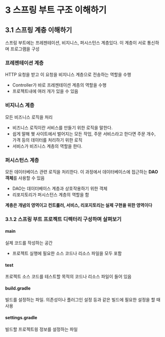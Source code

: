 # 3 스프링 부트 구조 이해하기

## 3.1 스프링 계층 이해하기
스프링 부트에는 프레젠테이션, 비지니스, 퍼시스턴스 계층있다. 이 계층이 서로 통신하며 프로그램을 구성

### 프레젠테이션 계층
HTTP 요청을 받고 이 요청을 비지니스 계층으로 전송하는 역할을 수행
- Controller가 바로 프레젠테이션 계층의 역할을 수행
- 프로젝트내에 여러 개가 있을 수 있음

### 비지니스 계층
모든 비즈니스 로직을 처리
- 비즈니스 로직이란 서비스를 만들기 위한 로직을 말한다.
- 쉽게 말해 웻 사이트에서 벌어지는 모든 작업, 주문 서비스라고 한다면 주문 개수, 가격 등의 데이터를 처리하기 위한 로직
- 서비스가 비즈니스 계층의 역할을 한다.

### 퍼시스턴스 계층
모든 데이터베이스 관련 로직을 처리한다. 이 과정에서 데이터베이스에 접근하는 **DAO 객체**를 사용할 수 있음
- DAO는 데이터베이스 계층과 상호작용하기 위한 객체
- 리포지토리가 퍼시스턴스 계층의 역할을 함

**계층은 개념의 영역이고 컨트롤러, 서비스, 리포지토리는 실제 구현을 위한 영역이다**

### 3.1.2 스프링 부트 프로젝트 디렉터리 구성하며 살펴보기

#### main
실제 코드를 작성하는 공간
- 프로젝트 실행에 필요한 소스 코드나 리소스 파일을 모두 포함

#### test
프로젝트 소스 코드를 테스트할 목적의 코드나 리소스 파일이 들어 있음

#### build.gradle
빌드를 설정하는 파일. 의존성이나 플러그인 설정 등과 같은 빌드에 필요한 설정을 할 때 사용

#### settings.gradle
빌드할 프로젝트읭 정보를 설정하는 파일

